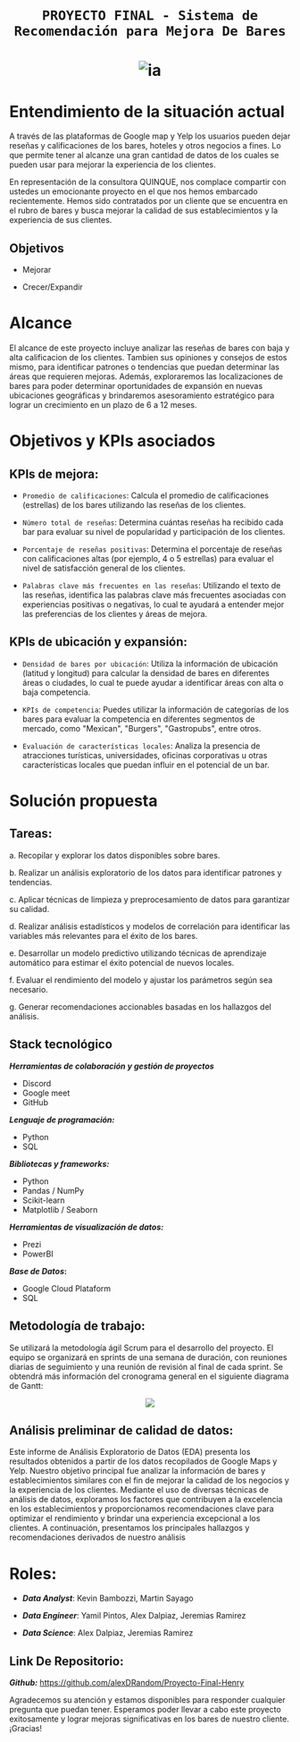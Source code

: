 # <h1 align=center>**`PROYECTO FINAL - Sistema de Recomendación para Mejora De Bares`**</h1>

# <h1 align=center> ![ia](https://emoji.slack-edge.com/TPRS7H4PN/henry-pm/4658c1bc769b53ae.png) </h1>


# Entendimiento de la situación actual

A través de las plataformas de Google map y Yelp los usuarios pueden dejar reseñas  y calificaciones de los bares, hoteles y otros negocios a fines. Lo que permite tener al alcanze una gran cantidad de datos de los cuales se pueden usar para mejorar la experiencia de los clientes.

En representación de la consultora QUINQUE, nos complace compartir con ustedes un emocionante proyecto en el que nos hemos embarcado recientemente. Hemos sido contratados por un cliente que se encuentra en el rubro de bares y busca mejorar la calidad de sus establecimientos y la experiencia de sus clientes.



## Objetivos


- Mejorar 

- Crecer/Expandir


# Alcance

El alcance de este proyecto incluye analizar las reseñas de bares con baja y alta calificacion de los clientes. Tambien sus opiniones y consejos de estos mismo, para identificar patrones o tendencias que puedan determinar las áreas que requieren mejoras. Además, exploraremos las localizaciones de bares para poder determinar oportunidades de expansión en nuevas ubicaciones geográficas y brindaremos asesoramiento estratégico para lograr un crecimiento en un plazo de 6 a 12 meses.


# Objetivos y KPIs asociados

## KPIs de mejora:

- `Promedio de calificaciones`: Calcula el promedio de calificaciones (estrellas) de los bares utilizando las reseñas de los clientes.

- `Número total de reseñas`: Determina cuántas reseñas ha recibido cada bar para evaluar su nivel de popularidad y participación de los clientes.

- `Porcentaje de reseñas positivas`: Determina el porcentaje de reseñas con calificaciones altas (por ejemplo, 4 o 5 estrellas) para evaluar el nivel de satisfacción general de los clientes.

- `Palabras clave más frecuentes en las reseñas`: Utilizando el texto de las reseñas, identifica las palabras clave más frecuentes asociadas con experiencias positivas o negativas, lo cual te ayudará a entender mejor las preferencias de los clientes y áreas de mejora.

## KPIs de ubicación y expansión:

- `Densidad de bares por ubicación`: Utiliza la información de ubicación (latitud y longitud) para calcular la densidad de bares en diferentes áreas o ciudades, lo cual te puede ayudar a identificar áreas con alta o baja competencia.

 - `KPIs de competencia`: Puedes utilizar la información de categorías de los bares para evaluar la competencia en diferentes segmentos de mercado, como "Mexican", "Burgers", "Gastropubs", entre otros.

- `Evaluación de características locales`: Analiza la presencia de atracciones turísticas, universidades, oficinas corporativas u otras características locales que puedan influir en el potencial de un bar.


# Solución propuesta

## Tareas:

a. Recopilar y explorar los datos disponibles sobre bares.

b. Realizar un análisis exploratorio de los datos para identificar patrones y tendencias.

c. Aplicar técnicas de limpieza y preprocesamiento de datos para garantizar su calidad.

d. Realizar análisis estadísticos y modelos de correlación para identificar las variables más relevantes para el éxito de los bares.

e. Desarrollar un modelo predictivo utilizando técnicas de aprendizaje automático para estimar el éxito potencial de nuevos locales.

f. Evaluar el rendimiento del modelo y ajustar los parámetros según sea necesario.

g. Generar recomendaciones accionables basadas en los hallazgos del análisis.

## **Stack tecnológico**

**_Herramientas de colaboración y gestión de proyectos_**

- Discord
- Google meet
- GitHub
 
**_Lenguaje de programación:_** 

- Python 
- SQL

**_Bibliotecas y frameworks:_** 

- Python
- Pandas / NumPy
- Scikit-learn 
- Matplotlib / Seaborn

**_Herramientas de visualización de datos:_**

- Prezi
- PowerBI 

**_Base de Datos_:**

- Google Cloud Plataform
- SQL


## Metodología de trabajo:

Se utilizará la metodología ágil Scrum para el desarrollo del proyecto. El equipo se organizará en sprints de una semana de duración, con reuniones diarias de seguimiento y una reunión de revisión al final de cada sprint. Se obtendrá más información del cronograma general en el siguiente diagrama de Gantt:
 <p align="center">
<img src= https://github.com/kevinbamba/Proyecto-Final-Henry/blob/main/img/Diagrama-gant.png>
</p>

## Análisis preliminar de calidad de datos:
 Este informe de Análisis Exploratorio de Datos (EDA) presenta los resultados obtenidos a partir de los datos recopilados de Google Maps y Yelp. Nuestro objetivo principal fue analizar la información de bares y establecimientos similares con el fin de mejorar la calidad de los negocios y la experiencia de los clientes. Mediante el uso de diversas técnicas de análisis de datos, exploramos los factores que contribuyen a la excelencia en los establecimientos y proporcionamos recomendaciones clave para optimizar el rendimiento y brindar una experiencia excepcional a los clientes. A continuación, presentamos los principales hallazgos y recomendaciones derivados de nuestro análisis

# Roles:

- **_Data Analyst_**: Kevin Bambozzi, Martin Sayago

- **_Data Engineer_**: Yamil Pintos, Alex Dalpiaz, Jeremias Ramirez

- **_Data Science_**: Alex Dalpiaz, Jeremias Ramirez

## Link De Repositorio: 

**_Github:_** <https://github.com/alexDRandom/Proyecto-Final-Henry>


Agradecemos su atención y estamos disponibles para responder cualquier pregunta que puedan tener. Esperamos poder llevar a cabo este proyecto exitosamente y lograr mejoras significativas en los bares de nuestro cliente. ¡Gracias!
